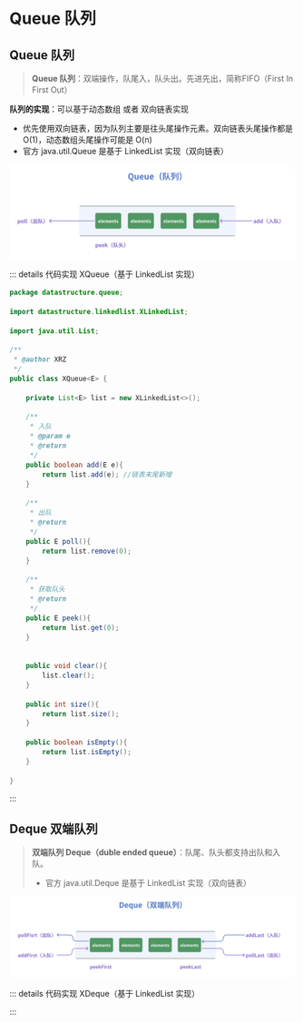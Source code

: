 # Queue 队列

## Queue 队列

> **Queue 队列**：双端操作，队尾入，队头出。先进先出，简称FIFO（First In First Out）

**队列的实现**：可以基于动态数组 或者 双向链表实现

- 优先使用双向链表，因为队列主要是往头尾操作元素。双向链表头尾操作都是 O(1)，动态数组头尾操作可能是 O(n)
- 官方 java.util.Queue 是基于 LinkedList 实现（双向链表）

![image-20241219122337301](../../Image/image-20241219122337301.png)

:::  details 代码实现 XQueue（基于 LinkedList 实现）

```java
package datastructure.queue;

import datastructure.linkedlist.XLinkedList;

import java.util.List;

/**
 * @author XRZ
 */
public class XQueue<E> {

    private List<E> list = new XLinkedList<>();

    /**
     * 入队
     * @param e
     * @return
     */
    public boolean add(E e){
        return list.add(e); //链表末尾新增
    }

    /**
     * 出队
     * @return
     */
    public E poll(){
        return list.remove(0);
    }

    /**
     * 获取队头
     * @return
     */
    public E peek(){
        return list.get(0);
    }


    public void clear(){
        list.clear();
    }

    public int size(){
        return list.size();
    }

    public boolean isEmpty(){
        return list.isEmpty();
    }

}

```

:::

## Deque 双端队列

>**双端队列 Deque（duble ended queue）**：队尾、队头都支持出队和入队。
>
>- 官方 java.util.Deque 是基于 LinkedList 实现（双向链表）

![image-20241219122432797](../../Image/image-20241219122432797.png)

:::  details 代码实现 XDeque（基于 LinkedList 实现）

:::